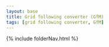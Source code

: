 ```yaml
---
layout: base
title: Grid following converter (GfM)
tags: [grid following converter, GfM]
---
```


{% include folderNav.html %}